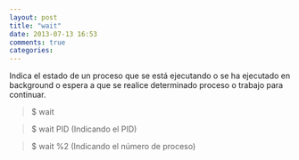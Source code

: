 ```yaml
---
layout: post
title: "wait"
date: 2013-07-13 16:53
comments: true
categories: 
---
```

Indica el estado de un proceso que se está ejecutando o se ha ejecutado en background o espera a que se realice determinado proceso o trabajo para continuar.

>$ wait 

>$ wait PID  (Indicando el PID)

>$ wait %2  (Indicando el número de proceso)

